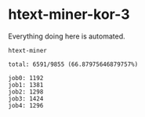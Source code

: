# htext-miner-kor-3

Everything doing here is automated.

```
htext-miner

total: 6591/9855 (66.87975646879757%)

job0: 1192
job1: 1381
job2: 1298
job3: 1424
job4: 1296
```